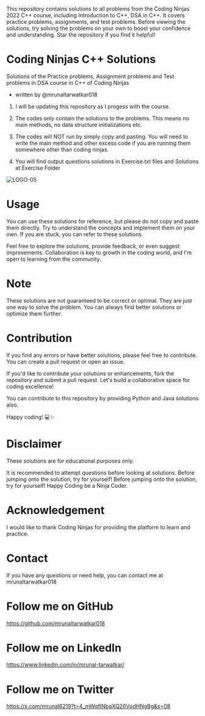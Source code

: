 This repository contains solutions to all problems from the Coding Ninjas 2022 C++ course, including Introduction to C++, DSA in C++. It covers practice problems, assignments, and test problems. Before viewing the solutions, try solving the problems on your own to boost your confidence and understanding. Star the repository if you find it helpful!





# Coding Ninjas C++ Solutions
Solutions of the Practice problems, Assignment problems and Test problems in DSA course in C++ of Coding Ninjas 
- written by @mrunaltarwatkar018


1. I will be updating this repository as I progess with the course.

2. The codes only contain the solutions to the problems. This means no main methods, no data structure initializations etc.

3. The codes will NOT run by simply copy and pasting. You will need to write the main method and other excess code if you are running them somewhere other than coding ninjas.

4. You will find output questions solutions in Exercise.txt files and Solutions at Exercise Folder

![LOGO-05](https://user-images.githubusercontent.com/68940229/187216740-97b52d77-9801-431c-abce-2b9edcd5b599.png)

# Usage
You can use these solutions for reference, but please do not copy and paste them directly. Try to understand the concepts and implement them on your own. If you are stuck, you can refer to these solutions.

Feel free to explore the solutions, provide feedback, or even suggest improvements. Collaboration is key to growth in the coding world, and I'm open to learning from the community.

# Note
These solutions are not guaranteed to be correct or optimal. They are just one way to solve the problem. You can always find better solutions or optimize them further.

# Contribution
If you find any errors or have better solutions, please feel free to contribute. You can create a pull request or open an issue.

If you'd like to contribute your solutions or enhancements, fork the repository and submit a pull request. Let's build a collaborative space for coding excellence!

You can contribute to this repository by providing Python and Java solutions also.

Happy coding! 💻✨

# Disclaimer
These solutions are for educational purposes only. 

It is recommended to attempt questions before looking at solutions.
Before jumping onto the solution, try for yourself!
Before jumping onto the solution, try for yourself! 
Happy Coding be a Ninja Coder.

# Acknowledgement
I would like to thank Coding Ninjas for providing the platform to learn and practice.

# Contact
If you have any questions or need help, you can contact me at mrunaltarwatkar018

# Follow me on GitHub
https://github.com/mrunaltarwatkar018

# Follow me on LinkedIn
https://www.linkedin.com/in/mrunal-tarwatkar/

# Follow me on Twitter
https://x.com/mrunal6219?t=4_mWqfINbqXQ26VodHNgBg&s=08




